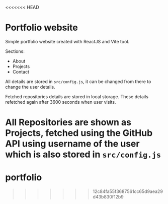<<<<<<< HEAD
# Portfolio website

Simple portfolio website created with ReactJS and Vite tool.

Sections:
- About
- Projects
- Contact

All details are stored in `src/config.js`, it can be changed from there to change the user details.

Fetched repositories details are stored in local storage. These details refetched again after 3600 seconds when user visits.

All Repositories are shown as Projects, fetched using the GitHub API using username of the user which is also stored in `src/config.js`
=======
# portfolio
>>>>>>> 12c84fa55f3687561cc65d9aea29d43b830f12b9

